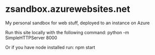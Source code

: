 zsandbox.azurewebsites.net
==========================

My personal sandbox for web stuff, deployed to an instance on Azure

Run this site locally with the following command: python -m SimpleHTTPServer 8000

Or if you have node installed run: npm start
